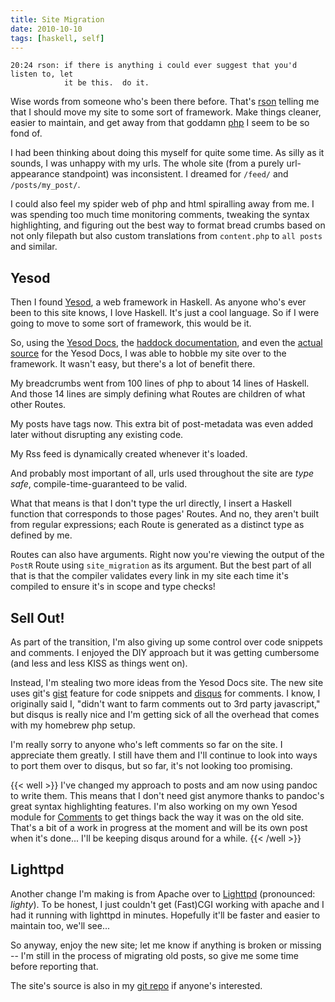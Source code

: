 ```yaml
---
title: Site Migration
date: 2010-10-10
tags: [haskell, self]
---
```


    20:24 rson: if there is anything i could ever suggest that you'd listen to, let
                it be this.  do it.

Wise words from someone who's been there before. That's [rson][] telling 
me that I should move my site to some sort of framework. Make things 
cleaner, easier to maintain, and get away from that goddamn [php][] I 
seem to be so fond of.

I had been thinking about doing this myself for quite some time. As 
silly as it sounds, I was unhappy with my urls. The whole site (from a 
purely url-appearance standpoint) was inconsistent. I dreamed for 
`/feed/` and `/posts/my_post/`.

I could also feel my spider web of php and html spiralling away from me. 
I was spending too much time monitoring comments, tweaking the syntax 
highlighting, and figuring out the best way to format bread crumbs based 
on not only filepath but also custom translations from `content.php` to 
`all posts` and similar.

## Yesod

Then I found [Yesod][yesod-docs], a web framework in Haskell. As anyone who's
ever been to this site knows, I love Haskell. It's just a cool language. So if I
were going to move to some sort of framework, this would be it.

So, using the [Yesod Docs][yesod-docs], the [haddock 
documentation][haddocks], and even the [actual source][docs-source] for 
the Yesod Docs, I was able to hobble my site over to the framework. It 
wasn't easy, but there's a lot of benefit there.

My breadcrumbs went from 100 lines of php to about 14 lines of Haskell. 
And those 14 lines are simply defining what Routes are children of what 
other Routes.

My posts have tags now. This extra bit of post-metadata was even added 
later without disrupting any existing code.

My Rss feed is dynamically created whenever it's loaded.

And probably most important of all, urls used throughout the site are 
*type safe*, compile-time-guaranteed to be valid.

What that means is that I don't type the url directly, I insert a 
Haskell function that corresponds to those pages' Routes. And no, they 
aren't built from regular expressions; each Route is generated as a 
distinct type as defined by me.

Routes can also have arguments. Right now you're viewing the output of 
the `PostR` Route using `site_migration` as its argument. But the best 
part of all that is that the compiler validates every link in my site 
each time it's compiled to ensure it's in scope and type checks!

## Sell Out!

As part of the transition, I'm also giving up some control over code 
snippets and comments. I enjoyed the DIY approach but it was getting 
cumbersome (and less and less KISS as things went on).

Instead, I'm stealing two more ideas from the Yesod Docs site. The new 
site uses git's [gist][] feature for code snippets and [disqus][] for 
comments. I know, I originally said I, "didn't want to farm comments out 
to 3rd party javascript," but disqus is really nice and I'm getting sick 
of all the overhead that comes with my homebrew php setup.

I'm really sorry to anyone who's left comments so far on the site.  I 
appreciate them greatly. I still have them and I'll continue to look 
into ways to port them over to disqus, but so far, it's not looking too 
promising.

{{< well >}}
I've changed my approach to posts and am now using pandoc to write them. 
This means that I don't need gist anymore thanks to pandoc's great 
syntax highlighting features. I'm also working on my own Yesod module 
for [Comments][yesod-comments] to get things back the way it was on the 
old site. That's a bit of a work in progress at the moment and will be 
its own post when it's done... I'll be keeping disqus around for a 
while.
{{< /well >}}

## Lighttpd

Another change I'm making is from Apache over to [Lighttpd][lighttpd] 
(pronounced: *lighty*). To be honest, I just couldn't get (Fast)CGI 
working with apache and I had it running with lighttpd in minutes. 
Hopefully it'll be faster and easier to maintain too, we'll see...

So anyway, enjoy the new site; let me know if anything is broken or 
missing -- I'm still in the process of migrating old posts, so give me 
some time before reporting that.

The site's source is also in my [git repo][site-source] if anyone's 
interested.

[rson]: http://rsontech.net                    "rson tech"
[php]:  http://arch.har-ikkje.net/gfx/php.jpeg "de-motivational php"

[yesod-docs]:  http://www.yesodweb.com/                 "yesod docs"
[haddocks]:    http://hackage.haskell.org/package/yesod "yesod haddocks"
[docs-source]: http://github.com/snoyberg/yesoddocs     "yesoddocs source code"

[recent posts]: /#Recent_Posts "recent posts"
[all posts]:    /posts/        "all posts"
[all tags]:     /tags/         "all tags"

[gist]:   http://gist.github.com/ "gist on github"
[disqus]: http://disqus.com       "disqus"

[yesod-comments]: http://github.com/pbrisbin/yesod-comments "yesod comments"
[lighttpd]:       http://www.lighttpd.net/                  "lighttpd"
[site-source]:    http://github.com/pbrisbin/devsite        "devsite on github"
